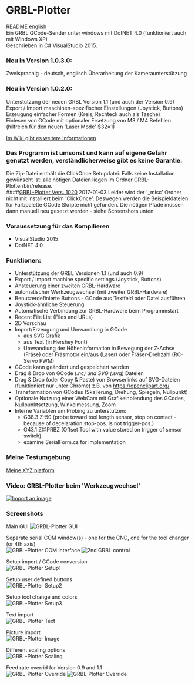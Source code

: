 # GRBL-Plotter
[README english](README.md)  
Ein  GRBL GCode-Sender unter windows mit DotNET 4.0 (funktioniert auch mit Windows XP)  
Geschrieben in C# VisualStudio 2015.

### Neu in Version 1.0.3.0:  
Zweisprachig - deutsch, englisch
Überarbeitung der Kameraunterstützung
    
### Neu in Version 1.0.2.0:
Unterstützung der neuen GRBL Version 1.1 (und auch der Version 0.9)  
Export / Import maschinen-spezifischer Einstellungen (Joystick, Buttons)  
Erzeugung einfacher Formen (Kreis, Rechteck auch als Tasche)  
Einlesen von GCode mit optionaler Ersetzung von M3 / M4 Befehlen (hilfreich für den neuen 'Laser Mode' $32=1)  

[Im Wiki gibt es weitere Informationen](https://github.com/svenhb/GRBL-Plotter/wiki)  

### Das Programm ist umsonst und kann auf eigene Gefahr genutzt werden, verständlicherweise gibt es keine Garantie.
Die Zip-Datei enthält die ClickOnce Setupdatei. Falls keine Installation gewünscht ist: alle nötigen Dateien liegen im Ordner GRBL-Plotter/bin/release.  
####[GRBL-Plotter Vers. 1020](GRBL-Plotter_1020_Publish.zip)  2017-01-03 
Leider wird der '_misc' Ordner nicht mit installiert beim 'ClickOnce'. Deswegen werden die Beispieldateien für Farbpalette GCode Skripte nicht gefunden. Die nötigen Pfade müssen dann manuell neu gesetzt werden - siehe Screenshots unten.

### Voraussetzung für das Kompilieren
* VisualStudio 2015 
* DotNET 4.0
 
### Funktionen:
* Unterstützung der GRBL Versionen 1.1 (und auch 0.9)  
* Export / import machine specific settings (Joystick, Buttons)  
* Ansteuerung einer zweiten GRBL-Hardware 
* automatischer Werkzeugwechsel (mit zweiter GRBL-Hardware)
* Benutzerdefinierte Buttons - GCode aus Textfeld oder Datei ausführen
* Joystick-ähnliche Steuerung
* Automatische Verbindung zur GRBL-Hardware beim Programmstart
* Recent File List (Files and URLs)
* 2D Vorschau
* Import/Erzeugung und Umwandlung in GCode 
  - aus SVG Grafik
  - aus Text (in Hershey Font)
  - Umwandlung der Höheninformation in Bewegung der Z-Achse (Fräse) oder Fräsmotor ein/aus (Laser) oder Fräser-Drehzahl (RC-Servo PWM) 
* GCode kann geändert und gespeichert werden
* Drag & Drop von GCode (*.nc) und SVG (*.svg) Dateien
* Drag & Drop (oder Copy & Paste) von Browserlinks auf SVG-Dateien (funktioniert nur unter Chrome) z.B. von https://openclipart.org/
* Transformation von GCodes (Skalierung, Drehung, Spiegeln, Nullpunkt)
* Optionale Nutzung einer WebCam mit Grafikeinblendung des GCodes, Nullpunktsetzung, Winkelmessung, Zoom
* Interne Variablen um Probing zu unterstützen:
  - G38.3 Z-50		(probe toward tool length sensor, stop on contact - because of decelaration stop-pos. is not trigger-pos.)
  - G43.1 Z@PRBZ	(Offset Tool with value stored on trigger of sensor switch)
  - examine SerialForm.cs for implementation

### Meine Testumgebung
[Meine XYZ platform](http://svenhb.bplaced.net/?CNC___Plotter)

### Video: GRBL-Plotter beim 'Werkzeugwechsel'
[![Import an image](https://img.youtube.com/vi/x5UTHpgsfII/0.jpg)](https://www.youtube.com/watch?v=x5UTHpgsfII)

### Screenshots
Main GUI
![GRBL-Plotter GUI](doc/GRBLPlotter_GUI.png?raw=true "Main GUI")

Separate serial COM window(s) - one for the CNC, one for the tool changer (or 4th axis)  
![GRBL-Plotter COM interface](doc/GRBLPlotter_COM2.png?raw=true "Serial connection") ![2nd GRBL control](doc/GRBLPlotter_Control_COM2.png?raw=true "Serial connection")

Setup import / GCode conversion  
![GRBL-Plotter Setup1](doc/GRBLPlotter_Setup1.png?raw=true "Setup1")

Setup user defined buttons  
![GRBL-Plotter Setup2](doc/GRBLPlotter_Setup2.png?raw=true "Setup2")

Setup tool change and colors  
![GRBL-Plotter Setup3](doc/GRBLPlotter_Setup3.png?raw=true "Setup3")

Text import  
![GRBL-Plotter Text](doc/GRBLPlotter_Text.png?raw=true "Text conversion")

Picture import  
![GRBL-Plotter Image](doc/GRBLPlotter_Image2.png?raw=true "Image import")

Different scaling options  
![GRBL-Plotter Scaling](doc/GRBLPlotter_scaling.png?raw=true "GCode scaling")

Feed rate overrid for Version 0.9 and 1.1  
![GRBL-Plotter Override](doc/GRBLPlotter_override.png?raw=true "GCode override") ![GRBL-Plotter Override](doc/GRBLPlotter_override2.png?raw=true "GCode override")
